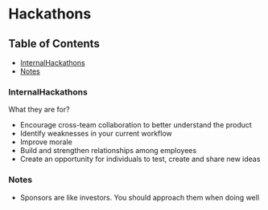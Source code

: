 # Hackathons

## Table of Contents

* [InternalHackathons](#internalHackathons) <br>
* [Notes](#notes)<br>

### InternalHackathons

What they are for?

* Encourage cross-team collaboration to better understand the product
* Identify weaknesses in your current workflow
* Improve morale
* Build and strengthen relationships among employees
* Create an opportunity for individuals to test, create and share new ideas

### Notes

- Sponsors are like investors. You should approach them when doing well
